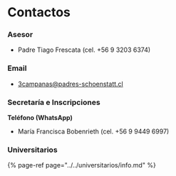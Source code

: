 # Contactos

### Asesor

* Padre Tiago Frescata \(cel. +56 9 3203 6374\)

### Email

* 3campanas@padres-schoenstatt.cl

### Secretaría e Inscripciones

**Teléfono \(WhatsApp\)**

* María Francisca Bobenrieth \(cel. +56 9 9449 6997\)

### Universitarios

{% page-ref page="../../universitarios/info.md" %}
